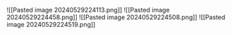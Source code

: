 ![[Pasted image 20240529224113.png]]
![[Pasted image 20240529224458.png]]
![[Pasted image 20240529224508.png]]
![[Pasted image 20240529224519.png]]